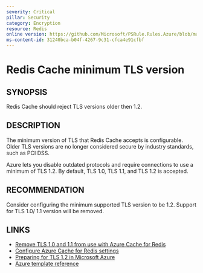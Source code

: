 ```yaml
---
severity: Critical
pillar: Security
category: Encryption
resource: Redis
online version: https://github.com/Microsoft/PSRule.Rules.Azure/blob/main/docs/rules/en/Azure.Redis.MinTLS.md
ms-content-id: 31240bca-b04f-4267-9c31-cfca4e91cfbf
---
```


# Redis Cache minimum TLS version

## SYNOPSIS

Redis Cache should reject TLS versions older then 1.2.

## DESCRIPTION

The minimum version of TLS that Redis Cache accepts is configurable.
Older TLS versions are no longer considered secure by industry standards, such as PCI DSS.

Azure lets you disable outdated protocols and require connections to use a minimum of TLS 1.2.
By default, TLS 1.0, TLS 1.1, and TLS 1.2 is accepted.

## RECOMMENDATION

Consider configuring the minimum supported TLS version to be 1.2.
Support for TLS 1.0/ 1.1 version will be removed.

## LINKS

- [Remove TLS 1.0 and 1.1 from use with Azure Cache for Redis](https://docs.microsoft.com/en-us/azure/azure-cache-for-redis/cache-remove-tls-10-11)
- [Configure Azure Cache for Redis settings](https://docs.microsoft.com/en-us/azure/azure-cache-for-redis/cache-configure#access-ports)
- [Preparing for TLS 1.2 in Microsoft Azure](https://azure.microsoft.com/en-us/updates/azuretls12/)
- [Azure template reference](https://docs.microsoft.com/en-us/azure/templates/microsoft.cache/redis#RedisCreateProperties)
